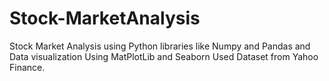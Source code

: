 # Stock-MarketAnalysis
Stock Market Analysis using Python libraries like Numpy and Pandas 
and Data visualization Using MatPlotLib and Seaborn 
Used Dataset from Yahoo Finance.
